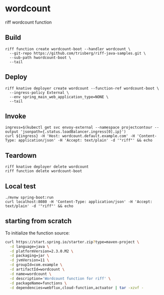 # wordcount

riff wordcount function

## Build

```
riff function create wordcount-boot --handler wordcount \
  --git-repo https://github.com/trisberg/riff-java-samples.git \
  --sub-path hwordcount-boot \
  --tail
```

## Deploy

```
riff knative deployer create wordcount --function-ref wordcount-boot \
  --ingress-policy External \
  --env spring_main_web_application_type=NONE \
  --tail
```

## Invoke

```
ingress=$(kubectl get svc envoy-external --namespace projectcontour --output 'jsonpath={.status.loadBalancer.ingress[0].ip}')
curl ${ingress} -H 'Host: wordcount.default.example.com' -H 'Content-Type: application/json' -H 'Accept: text/plain' -d '"riff"' && echo
```

## Teardown

```
riff knative deployer delete wordcount
riff function delete wordcount-boot
```

## Local test

```
./mvnw spring-boot:run
curl localhost:8080 -H 'Content-Type: application/json' -H 'Accept: text/plain' -d '"riff"' && echo
```

## starting from scratch

To initialize the function source:

```sh
curl https://start.spring.io/starter.zip?type=maven-project \
  -d language=java \
  -d platformVersion=2.3.0.M2 \
  -d packaging=jar \
  -d jvmVersion=11 \
  -d groupId=com.example \
  -d artifactId=wordcount \
  -d name=wordcount \
  -d description='Wordcount function for riff' \
  -d packageName=functions \
  -d dependencies=webflux,cloud-function,actuator | tar -xzvf -
```
